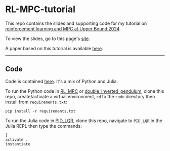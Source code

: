 # RL-MPC-tutorial
 
This repo contains the slides and supporting code for my tutorial on [reinforcement learning and MPC at Upper Bound 2024](https://www.upperbound.ai/speakers/SPEWNJXVTAX).

To view the slides, go to this page's [site](https://nplawrence.com/RL-MPC-tutorial/).

A paper based on this tutorial is available [here](https://arxiv.org/abs/2502.06996).

---

## Code

Code is contained [here](./code). It's a mix of Python and Julia. 

To run the Python code in [RL_MPC](./code/RL_MPC) or [double_inverted_pendulum](./code/double_inverted_pendulum), clone this repo, create/activate a virtual environment, `cd` to the `code` directory then install from `requirements.txt`:
```
pip install -r requirements.txt
```

To run the Julia code in [PID_LQR](./code/PID_LQR), clone this repo, navigate to `PID_LQR` in the Julia REPL then type the commands:
```
]
activate .
instantiate
```
